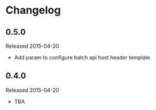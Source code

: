 # Changelog

## 0.5.0

Released 2015-04-20

 - Add param to configure batch api host header template


## 0.4.0

Released 2015-04-20

 - TBA
